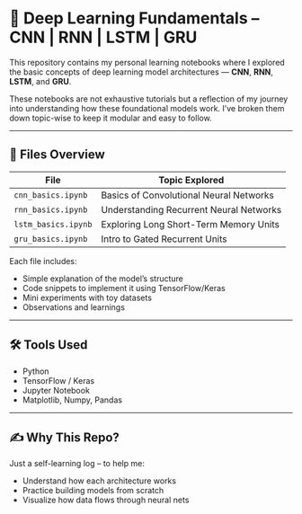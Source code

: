 # 🧠 Deep Learning Fundamentals – CNN | RNN | LSTM | GRU

This repository contains my personal learning notebooks where I explored the basic concepts of deep learning model architectures — **CNN**, **RNN**, **LSTM**, and **GRU**.

These notebooks are not exhaustive tutorials but a reflection of my journey into understanding how these foundational models work. I’ve broken them down topic-wise to keep it modular and easy to follow.

---

## 📁 Files Overview

| File | Topic Explored |
|------|----------------|
| `cnn_basics.ipynb` | Basics of Convolutional Neural Networks |
| `rnn_basics.ipynb` | Understanding Recurrent Neural Networks |
| `lstm_basics.ipynb` | Exploring Long Short-Term Memory Units |
| `gru_basics.ipynb` | Intro to Gated Recurrent Units |

Each file includes:
- Simple explanation of the model’s structure  
- Code snippets to implement it using TensorFlow/Keras  
- Mini experiments with toy datasets  
- Observations and learnings

---

## 🛠️ Tools Used

- Python
- TensorFlow / Keras
- Jupyter Notebook
- Matplotlib, Numpy, Pandas

---

## ✍️ Why This Repo?

Just a self-learning log – to help me:
- Understand how each architecture works
- Practice building models from scratch
- Visualize how data flows through neural nets


